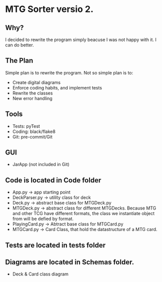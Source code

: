 # MTG Sorter versio 2.

## Why?
I decided to rewrite the program simply beacuse I was not happy with it. I can do better.

## The Plan
Simple plan is to rewrite the program.
Not so simple plan is to:
- Create digital diagrams
- Enforce coding habits, and implement tests
- Rewrite the classes
- New error handling

## Tools
- Tests: pyTest
- Coding: black/flake8
- Git: pre-commit/Git

## GUI
- JarApp (not included in Git)

## Code is located in Code folder
- App.py -> app starting point
- DeckParser.py -> utility class for deck
- Deck.py -> abstract base class for MTGDeck.py
- MTGDeck.py -> abstract class for different MTGDecks. Because MTG and other TCG have different formats, the class we instantiate object from will be defied by format.
- PlayingCard.py -> Abtract base class for MTGCard.py
- MTGCard.py -> Card Class, that hold the datastructure of a MTG card.

## Tests are located in tests folder

## Diagrams are located in Schemas folder.
- Deck & Card class diagram